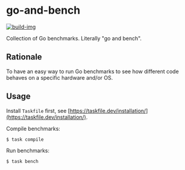 # go-and-bench

[![build-img]][build-url]

Collection of Go benchmarks. Literally "go and bench".

## Rationale

To have an easy way to run Go benchmarks to see how different code behaves on a specific hardware and/or OS.

## Usage

Install `Taskfile` first, see [https://taskfile.dev/installation/](https://taskfile.dev/installation/).

Compile benchmarks:

```bash
$ task compile 
```

Run benchmarks:

```bash
$ task bench
```

[build-img]: https://github.com/go-perf/go-and-bench/workflows/build/badge.svg
[build-url]: https://github.com/go-perf/go-and-bench/actions
